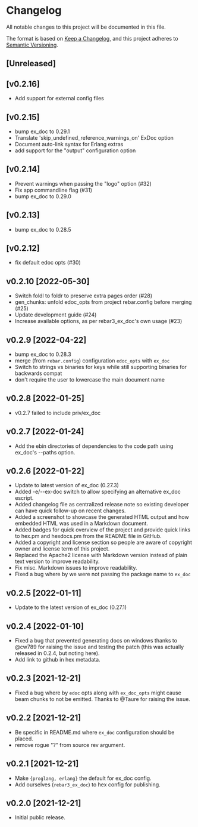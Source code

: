 # Changelog

All notable changes to this project will be documented in this file.

The format is based on [Keep a Changelog](https://keepachangelog.com/en/1.0.0/),
and this project adheres to [Semantic Versioning](https://semver.org/spec/v2.0.0.html).

## [Unreleased]

## [v0.2.16]

 -  Add support for external config files

## [v0.2.15]

 - bump ex_doc to 0.29.1
 - Translate 'skip_undefined_reference_warnings_on' ExDoc option
 - Document auto-link syntax for Erlang extras
 - add support for the "output" configuration option

## [v0.2.14]

 - Prevent warnings when passing the "logo" option (#32)
 - Fix app commandline flag (#31)
 - bump ex_doc to 0.29.0

## [v0.2.13]

  - bump ex_doc to 0.28.5

## [v0.2.12]

 - fix default edoc opts (#30)

## v0.2.10 [2022-05-30]

  - Switch foldl to foldr to preserve extra pages order (#28)
  - gen_chunks: unfold edoc_opts from project rebar.config before merging (#25)
  - Update development guide (#24)
  - Increase available options, as per rebar3_ex_doc's own usage (#23)

## v0.2.9 [2022-04-22]

 - bump ex_doc to 0.28.3
 - merge (from `rebar.config`) configuration `edoc_opts` with `ex_doc`
 - Switch to strings vs binaries for keys while still supporting binaries for backwards compat
 - don't require the user to lowercase the main document name

## v0.2.8 [2022-01-25]

 - v0.2.7 failed to include priv/ex_doc

## v0.2.7 [2022-01-24]

- Add the ebin directories of dependencies to the code path using ex_doc's --paths option.

## v0.2.6 [2022-01-22]

- Update to latest version of ex_doc (0.27.3)
- Added -e/--ex-doc switch to allow specifying an alternative ex_doc escript.
- Added changelog file as centralized release note so existing developer can
  have quick follow-up on recent changes.
- Added a screenshot to showcase the generated HTML output and how embedded
  HTML was used in a Markdown document.
- Added badges for quick overview of the project and provide quick links
  to hex.pm and hexdocs.pm from the README file in GitHub.
- Added a copyright and license section so people are aware of copyright
  owner and license term of this project.
- Replaced the Apache2 license with Markdown version instead of plain text
  version to improve readability.
- Fix misc. Markdown issues to improve readability.
- Fixed a bug where by we were not passing the package name to `ex_doc`

## v0.2.5 [2022-01-11]

- Update to the latest version of ex_doc (0.27.1)

## v0.2.4 [2022-01-10]

- Fixed a bug that prevented generating docs on windows thanks to @cw789 for
  raising the issue and testing the patch (this was actually released in 0.2.4,
  but noting here).
- Add link to github in hex metadata.

## v0.2.3 [2021-12-21]

- Fixed a bug where by `edoc` opts along with `ex_doc_opts` might cause beam chunks
  to not be emitted. Thanks to @Taure for raising the issue.

## v0.2.2 [2021-12-21]

- Be specific in README.md where `ex_doc` configuration should be placed.
- remove rogue "?" from source rev argument.

## v0.2.1 [2021-12-21]

- Make `{proglang, erlang}` the default for ex_doc config.
- Add ourselves (`rebar3_ex_doc`) to hex config for publishing.


## v0.2.0 [2021-12-21]

- Initial public release.

